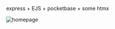 express + EJS + pocketbase + some htmx

![homepage](https://github.com/d1lanX/express-pocketbase-htmx/assets/89811097/ee39d6cd-dc15-438b-b8aa-4cb678351750)
